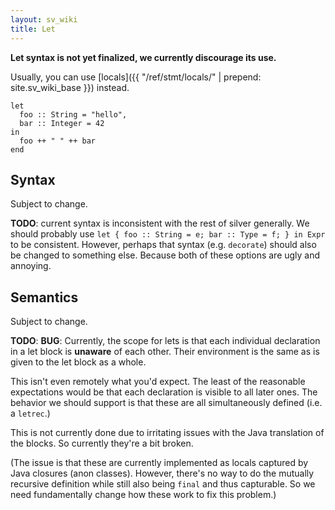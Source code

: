 ```yaml
---
layout: sv_wiki
title: Let
---
```


**Let syntax is not yet finalized, we currently discourage its use.**

Usually, you can use [locals]({{ "/ref/stmt/locals/" | prepend: site.sv_wiki_base }}) instead.

```
let
  foo :: String = "hello",
  bar :: Integer = 42
in
  foo ++ " " ++ bar
end
```

## Syntax

Subject to change.

**TODO**: current syntax is inconsistent with the rest of silver generally. We should probably use `let { foo :: String = e; bar :: Type = f; } in Expr` to be consistent. However, perhaps that syntax (e.g. `decorate`) should also be changed to something else. Because both of these options are ugly and annoying.

## Semantics

Subject to change.

**TODO**: **BUG**: Currently, the scope for lets is that each individual declaration in a let block is **unaware** of each other. Their environment is the same as is given to the let block as a whole.

This isn't even remotely what you'd expect. The least of the reasonable expectations would be that each declaration is visible to all later ones. The behavior we should support is that these are all simultaneously defined (i.e. a `letrec`.)

This is not currently done due to irritating issues with the Java translation of the blocks. So currently they're a bit broken.

(The issue is that these are currently implemented as locals captured by Java closures (anon classes). However, there's no way to do the mutually recursive definition while still also being `final` and thus capturable. So we need fundamentally change how these work to fix this problem.)
